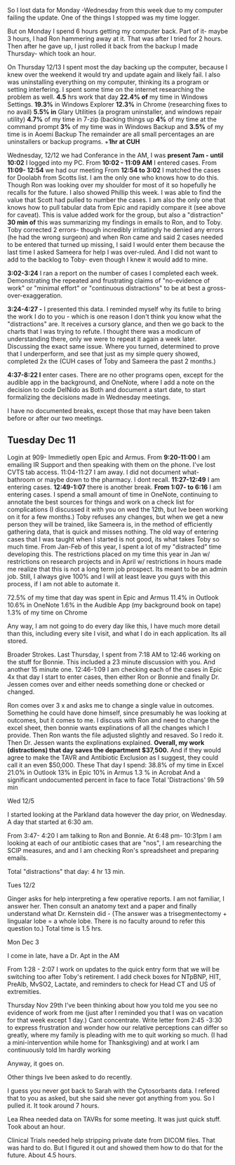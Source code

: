 So I lost data for Monday -Wednesday from this week due to my computer failing the update. One of the things I stopped was my time logger.

But on Monday I spend 6 hours getting my computer back. Part of it- maybe 3 hours, I had Ron hammering away at it. That was after I tried for 2 hours. Then after he gave up, I just rolled it back from the backup I made Thursday- which took an hour.

On Thursday 12/13 I spent most the day backing up the computer, because I knew over the weekend it would try and update again and likely fail. I also was uninstalling everything on my computer, thinking its a program or setting interfering. I spent some time on the internet researching the problem as well.
**4.5** hrs work that day
**22.4% of** my time in Windows Settings.
**19.3%** in Windows Explorer
**12.3%** in Chrome (researching fixes to no avail)
**5.5% in** Glary Utilities (a program uninstaller, and windows repair utility)
**4.7%** of my time in 7-zip (backing things up
**4%** of my time at the command prompt
**3%** of my time was in Windows Backup
and **3.5%** of my time is in Aoemi Backup
The remainder are all small percentages an are uninstallers or backup programs. +**1hr at CUH**

Wednesday, 12/12 we had Conferance in the AM,
I was **present 7am - until 10:02** I logged into my PC.
From **10:02 - 11:09 AM** I entered cases.
From **11:09- 12:54** we had our meeting
From **12:54 to 3:02** I matched the cases for Doolabh from Scotts list. I am the only one who knows how to do this. Though Ron was looking over my shoulder for most of it so hopefully he recalls for the future. I also showed Phillip this week. I was able to find the value that Scott had pulled to number the cases. I am also the only one that knows how to pull tabular data from Epic and rapidly compare it (see above for caveat). This is value added work for the group, but also a "distraction"
**30 min of** this was summarizing my findings in emails to Ron, and to Toby. Toby corrected 2 errors- though incredibly irritatingly he denied any errors (he had the wrong surgeon) and when Ron came and said 2 cases needed to be entered that turned up missing, I said I would enter them because the last time I asked Sameera for help I was over-ruled. And I did not want to add to the backlog to Toby- even though I knew it would add to mine.

**3:02-3:24** I ran a report on the number of cases I completed each week. Demonstrating the repeated and frustrating claims of "no-evidence of work" or "minimal effort" or "continuous distractions" to be at best a gross- over-exaggeration.

**3:24-4:27 -** I presented this data. I reminded myself why its futile to bring the work I do to you - which is one reason I don't think you know what the "distractions" are. It receives a cursory glance, and then we go back to the charts that I was trying to refute. I thought there was a modicum of understanding there, only we were to repeat it again a week later. Discussing the exact same issue. Where you turned, determined to prove that I underperform, and see that just as my simple query showed, completed 2x the (CUH cases of Toby and Sameera the past 2 months.)

**4:37-8:22 I** enter cases. There are no other programs open, except for the audible app in the background, and OneNote, where I add a note on the decision to code DelNido as Both and document a start date, to start formalizing the decisions made in Wednesday meetings.

I have no documented breaks, except those that may have been taken before or after our two meetings.

## Tuesday Dec 11

Login at 909- Immedietly open Epic and Armus.
From **9:20-11:00** I am emailing IR Support and then speaking with them on the phone. I've lost CVTS tab access.
11:04-11:27 I am away. I did not document what- bathroom or maybe down to the pharmacy. I dont recall.
**11:27-12:49** I am entering cases.
**12:49-1:07** there is another break.
**From 1:07- to 6:16** I am entering cases. I spend a small amount of time in OneNote, continuing to annotate the best sources for things and work on a check list for complications (I discussed it with you on wed the 12th, but Ive been working on it for a few months.) Toby refuses any changes, but when we get a new person they will be trained, like Sameera is, in the method of efficiently gathering data, that is quick and misses nothing. The old way of entering cases that I was taught when I started is not good, its what takes Toby so much time. From Jan-Feb of this year, I spent a lot of my "distracted" time developing this. The restrictions placed on my time this year in Jan w/ restrictions on research projects and in April w/ restrictions in hours made me realize that this is not a long term job prospect. Its meant to be an admin job. Still, I always give 100% and I will at least leave you guys with this process, if I am not able to automate it.

72.5% of my time that day was spent in Epic and Armus
11.4% in Outlook
10.6% in OneNote
1.6% in the Audible App (my background book on tape)
1.3% of my time on Chrome

Any way,
I am not going to do every day like this, I have much more detail than this, including every site I visit, and what I do in each application. Its all stored.

Broader Strokes.
Last Thursday, I spent from 7:18 AM to 12:46 working on the stuff for Bonnie. This included a 23 minute discussion with you. And another 15 minute one.
12:46-1:09 I am checking each of the cases in Epic
4x that day I start to enter cases, then either Ron or Bonnie and finally Dr. Jessen comes over and either needs something done or checked or changed.

Ron comes over 3 x and asks me to change a single value in outcomes. Something he could have done himself, since presumably he was looking at outcomes, but it comes to me. I discuss with Ron and need to change the excel sheet, then bonnie wants explinations of all the changes which I provide. Then Ron wants the file adjusted slightly and resaved. So I redo it. Then Dr. Jessen wants the explinations explained.
**Overall, my work (distractions) that day saves the department \$37,500.** And if they would agree to make the TAVR and Antibiotic Exclusion as I suggest, they could call it an even \$50,000.
These
That day I spend:
38.8% of my time in Excel
21.0% in Outlook
13% in Epic
10% in Armus
1.3 % in Acrobat
And a significant undocumented percent in face to face
Total 'Distractions' 9h 59 min

Wed 12/5

I started looking at the Parkland data however the day prior, on Wednesday. A day that started at 6:30 am.

From 3:47- 4:20 I am talking to Ron and Bonnie.
At 6:48 pm- 10:31pm I am looking at each of our antibiotic cases that are "nos", I am researching the SCIP measures, and and I am checking Ron's spreadsheet and preparing emails.

Total "distractions" that day: 4 hr 13 min.

Tues 12/2

Ginger asks for help interpreting a few operative reports. I am not familiar, I answer her. Then consult an anatomy text and a paper and finally understand what Dr. Kernstein did - (The answer was a trisegmentectomy + lingualar lobe = a whole lobe. There is no faculty around to refer this question to.) Total time is 1.5 hrs.

Mon Dec 3

I come in late, have a Dr. Apt in the AM

From 1:28 - 2:07 I work on updates to the quick entry form that we will be switching too after Toby's retirement.
I add check boxes for NTpBNP, HIT, PreAlb, MvSO2, Lactate, and reminders to check for Head CT and US of extremities.

Thursday Nov 29th
I've been thinking about how you told me you see no evidence of work from me (just after I reminded you that I was on vacation for that week except 1 day.) Cant concentrate. Write letter from 2:45 -3:30 to express frustration and wonder how our relative perceptions can differ so greatly, where my family is pleading with me to quit working so much. (I had a mini-intervention while home for Thanksgiving) and at work I am continuously told Im hardly working

Anyway, it goes on.

Other things Ive been asked to do recently.

I guess you never got back to Sarah with the Cytosorbants data. I refered that to you as asked, but she said she never got anything from you. So I pulled it. It took around 7 hours.

Lea Rhea needed data on TAVRs for some meeting. It was just quick stuff. Took about an hour.

Clinical Trials needed help stripping private date from DICOM files. That was hard to do. But I figured it out and showed them how to do that for the future. About 4.5 hours.
